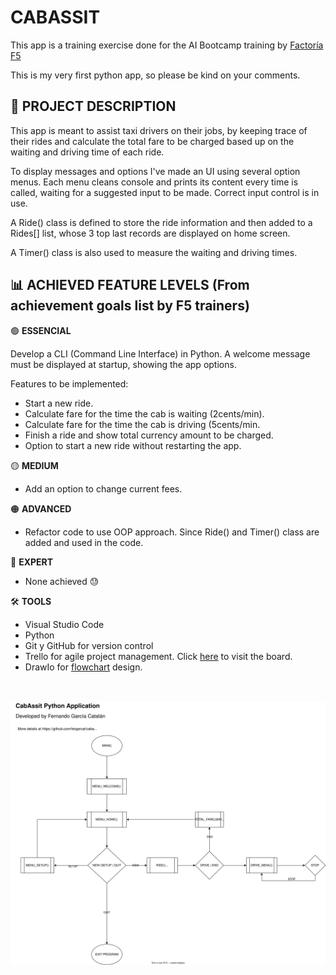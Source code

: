 # **CABASSIT**

This app is a training exercise done for the AI Bootcamp training by [Factoría F5](https:https://factoriaf5.org/ "Factoría F5")

This is my very first python app, so please be kind on your comments.



## 📝 **PROJECT DESCRIPTION**

This app is meant to assist taxi drivers on their jobs, by keeping trace of their rides and calculate the total fare to be charged based up on the waiting and driving time of each ride.

To display messages and options I've made an UI using several option menus. Each menu cleans console and prints its content every time is called, waiting for a suggested input to be made. Correct input control is in use.<br>

A Ride() class is defined to store the ride information and then added to a Rides[] list, whose 3 top last records are displayed on home screen.<br>

A Timer() class is also used to measure the waiting and driving times.



## 📊 **ACHIEVED FEATURE LEVELS (From achievement goals list by F5 trainers)**

🟢 **ESSENCIAL**

Develop a CLI (Command Line Interface) in Python. A welcome message must be displayed at startup, showing the app options.

Features to be implemented:
- Start a new ride.
- Calculate fare for the time the cab is waiting (2cents/min).
- Calculate fare for the time the cab is driving (5cents/min.
- Finish a ride and show total currency amount to be charged.
- Option to start a new ride without restarting the app.
  
🟡 **MEDIUM**

- Add an option to change current fees.
 
🟠 **ADVANCED**

- Refactor code to use OOP approach. Since Ride() and Timer() class are added and used in the code.
  
🔴 **EXPERT**

- None achieved 😓
 
🛠️ **TOOLS**

- Visual Studio Code<br>
- Python<br>
- Git y GitHub for version control<br>
- Trello for agile project management. Click [here](https://trello.com/b/UmB2dVmd/cabassist) to visit the board.
- DrawIo for [flowchart](https://github.com/fergarcat/cabassist/blob/main/CabAssist-FlowChart.png) design.


<BR><BR>
![CabAssit Flowchart](https://github.com/fergarcat/cabassist/blob/main/CabAssist-FlowChart.svg)

